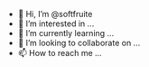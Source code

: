 - 👋 Hi, I’m @softfruite
- 👀 I’m interested in ...
- 🌱 I’m currently learning ...
- 💞️ I’m looking to collaborate on ...
- 📫 How to reach me ...

<!---
softfruite/softfruite is a ✨ special ✨ repository because its `README.md` (this file) appears on your GitHub profile.
You can click the Preview link to take a look at your changes.
--->
